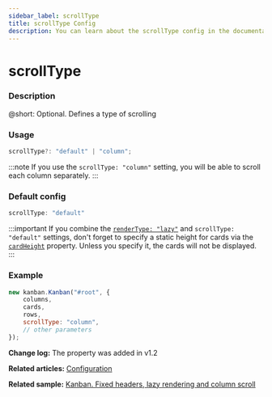 ```yaml
---
sidebar_label: scrollType
title: scrollType Config
description: You can learn about the scrollType config in the documentation of the DHTMLX JavaScript Kanban library. Browse developer guides and API reference, try out code examples and live demos, and download a free 30-day evaluation version of DHTMLX Kanban.
---
```


# scrollType

### Description

@short: Optional. Defines a type of scrolling

### Usage

~~~jsx {}
scrollType?: "default" | "column";
~~~  

:::note
If you use the `scrollType: "column"` setting, you will be able to scroll each column separately.
:::

### Default config

~~~jsx {}
scrollType: "default"
~~~

:::important
If you combine the [`renderType: "lazy"`](api/config/js_kanban_rendertype_config.md) and `scrollType: "default"` settings, don't forget to specify a static height for cards via the [`cardHeight`](api/config/js_kanban_cardheight_config.md) property. Unless you specify it, the cards will not be displayed.
:::

### Example

~~~jsx {5}
new kanban.Kanban("#root", {
	columns,
	cards,
	rows,
	scrollType: "column",
	// other parameters
});
~~~

**Change log:** The property was added in v1.2

**Related articles:** [Configuration](../../../guides/configuration#cards)

**Related sample:** [Kanban. Fixed headers, lazy rendering and column scroll](https://snippet.dhtmlx.com/xez9ghqq?tag=kanban)
